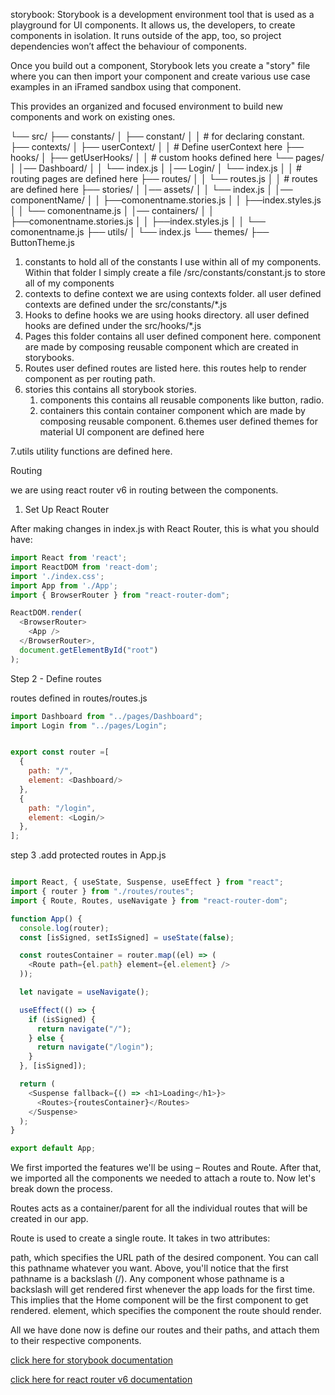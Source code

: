 

storybook: 
Storybook is a development environment tool that is used as a playground for UI components. It allows us, the developers, to create  components in isolation. It runs outside of the app, too, so project dependencies won’t affect the behaviour of components.

Once you build out a component, Storybook lets you create a "story" file where you can then import your component and create various use case examples in an iFramed sandbox using that component.

This provides an organized and focused environment to build new components and work on existing ones.


└── src/
    ├── constants/
    │   ├── constant/
    │   │   # for declaring constant.
    ├── contexts/
    │   ├── userContext/
    │   │   # Define userContext here
    ├── hooks/
    │   ├── getUserHooks/
    │   │   # custom hooks defined here	
	└── pages/
    │   │── Dashboard/
    │   │   └── index.js
	│   │── Login/
	│		└── index.js
	│   │   # routing pages are defined here
    ├── routes/
    │   │   └── routes.js
	│   │   # routes  are defined here
	├── stories/
    │   │── assets/
	│   │     └── index.js
	│   │── componentName/
    │   │ 		├──comonentname.stories.js
    │   │       ├──index.styles.js
	│   │       └── comonentname.js
	│   │── containers/
	│   │ 		├──comonentname.stories.js
	│   │       ├──index.styles.js
	│   │       └── comonentname.js
    ├── utils/
	│     └── index.js
    └── themes/
        ├── ButtonTheme.js
   


1. constants
	to hold all of the constants I use within all of my components. Within that folder I simply create a file /src/constants/constant.js to store all of my components
2. contexts
	to define context we are using contexts folder. all user defined contexts are defined under the src/constants/*.js
3. Hooks
	to define hooks we are using hooks directory. all user defined hooks are defined under the src/hooks/*.js
4. Pages
	this folder contains all user defined component here. component are made by composing reusable component which are created in storybooks.
4. Routes
	user defined routes are listed here.
	this routes help to render component as per routing path.
5. stories
	this contains all storybook stories.
	1. components
		this contains all reusable components like button, radio.
	2. containers
		this contain container component which are made by composing reusable component.
6.themes
	user defined themes for material UI component are defined here

7.utils
	utility functions are defined here.



Routing 

we are using react router v6 in routing between the components.

1. Set Up React Router

After making changes in index.js with React Router, this is what you should have:





```javascript
import React from 'react';
import ReactDOM from 'react-dom';
import './index.css';
import App from './App';
import { BrowserRouter } from "react-router-dom";

ReactDOM.render(
  <BrowserRouter>
    <App />
  </BrowserRouter>,
  document.getElementById("root")
);
```

Step 2 - Define routes

routes defined in routes/routes.js

```javascript
import Dashboard from "../pages/Dashboard";
import Login from "../pages/Login";


export const router =[
  {
    path: "/",
    element: <Dashboard/>
  },
  {
    path: "/login",
    element: <Login/>
  },
];
```

step 3 .add protected routes in App.js

```javascript

import React, { useState, Suspense, useEffect } from "react";
import { router } from "./routes/routes";
import { Route, Routes, useNavigate } from "react-router-dom";

function App() {
  console.log(router);
  const [isSigned, setIsSigned] = useState(false);

  const routesContainer = router.map((el) => (
    <Route path={el.path} element={el.element} />
  ));

  let navigate = useNavigate();

  useEffect(() => {
    if (isSigned) {
      return navigate("/");
    } else {
      return navigate("/login");
    }
  }, [isSigned]);

  return (
    <Suspense fallback={() => <h1>Loading</h1>}>
      <Routes>{routesContainer}</Routes>
    </Suspense>
  );
}

export default App;

```

We first imported the features we'll be using – Routes and Route. After that, we imported all the components we needed to attach a route to. Now let's break down the process.

Routes acts as a container/parent for all the individual routes that will be created in our app.

Route is used to create a single route. It takes in two attributes:

path, which specifies the URL path of the desired component. You can call this pathname whatever you want. Above, you'll notice that the first pathname is a backslash (/). Any component whose pathname is a backslash will get rendered first whenever the app loads for the first time. This implies that the Home component will be the first component to get rendered.
element, which specifies the component the route should render.

All we have done now is define our routes and their paths, and attach them to their respective components.
	
	 


[click here for storybook documentation](https://storybook.js.org/docs/ember/get-started/introduction)

[click here for react router v6 documentation](https://reactrouter.com/en/main)